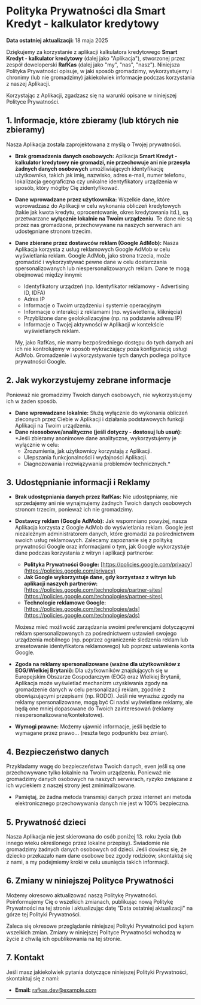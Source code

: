 # Polityka Prywatności dla Smart Kredyt - kalkulator kredytowy

**Data ostatniej aktualizacji:** 18 maja 2025

Dziękujemy za korzystanie z aplikacji kalkulatora kredytowego **Smart Kredyt - kalkulator kredytowy** (dalej jako "Aplikacja"), stworzonej przez zespół deweloperski **RafKas** (dalej jako "my", "nas", "nasz"). Niniejsza Polityka Prywatności opisuje, w jaki sposób gromadzimy, wykorzystujemy i chronimy (lub nie gromadzimy) jakiekolwiek informacje podczas korzystania z naszej Aplikacji.

Korzystając z Aplikacji, zgadzasz się na warunki opisane w niniejszej Polityce Prywatności.

## 1. Informacje, które zbieramy (lub których nie zbieramy)

Nasza Aplikacja została zaprojektowana z myślą o Twojej prywatności.

* **Brak gromadzenia danych osobowych:** Aplikacja **Smart Kredyt - kalkulator kredytowy** **nie gromadzi, nie przechowuje ani nie przesyła żadnych danych osobowych** umożliwiających identyfikację użytkownika, takich jak imię, nazwisko, adres e-mail, numer telefonu, lokalizacja geograficzna czy unikalne identyfikatory urządzenia w sposób, który mógłby Cię zidentyfikować.
* **Dane wprowadzane przez użytkownika:** Wszelkie dane, które wprowadzasz do Aplikacji w celu wykonania obliczeń kredytowych (takie jak kwota kredytu, oprocentowanie, okres kredytowania itd.), są przetwarzane **wyłącznie lokalnie na Twoim urządzeniu**. Te dane nie są przez nas gromadzone, przechowywane na naszych serwerach ani udostępniane stronom trzecim.
* **Dane zbierane przez dostawców reklam (Google AdMob):**
    Nasza Aplikacja korzysta z usług reklamowych Google AdMob w celu wyświetlania reklam. Google AdMob, jako strona trzecia, może gromadzić i wykorzystywać pewne dane w celu dostarczania spersonalizowanych lub niespersonalizowanych reklam. Dane te mogą obejmować między innymi:
    * Identyfikatory urządzeń (np. Identyfikator reklamowy - Advertising ID, IDFA)
    * Adres IP
    * Informacje o Twoim urządzeniu i systemie operacyjnym
    * Informacje o interakcji z reklamami (np. wyświetlenia, kliknięcia)
    * Przybliżone dane geolokalizacyjne (np. na podstawie adresu IP)
    * Informacje o Twojej aktywności w Aplikacji w kontekście wyświetlanych reklam.

    My, jako RafKas, nie mamy bezpośredniego dostępu do tych danych ani ich nie kontrolujemy w sposób wykraczający poza konfigurację usługi AdMob. Gromadzenie i wykorzystywanie tych danych podlega polityce prywatności Google.


## 2. Jak wykorzystujemy zebrane informacje

Ponieważ nie gromadzimy Twoich danych osobowych, nie wykorzystujemy ich w żaden sposób.

* **Dane wprowadzane lokalnie:** Służą wyłącznie do wykonania obliczeń zleconych przez Ciebie w Aplikacji i działania podstawowych funkcji Aplikacji na Twoim urządzeniu.
* **Dane nieosobowe/analityczne (jeśli dotyczy - dostosuj lub usuń):** *Jeśli zbieramy anonimowe dane analityczne, wykorzystujemy je wyłącznie w celu:
    * Zrozumienia, jak użytkownicy korzystają z Aplikacji.
    * Ulepszania funkcjonalności i wydajności Aplikacji.
    * Diagnozowania i rozwiązywania problemów technicznych.*

## 3. Udostępnianie informacji i Reklamy

* **Brak udostępniania danych przez RafKas:** Nie udostępniamy, nie sprzedajemy ani nie wynajmujemy żadnych Twoich danych osobowych stronom trzecim, ponieważ ich nie gromadzimy.
* **Dostawcy reklam (Google AdMob):**
    Jak wspomniano powyżej, nasza Aplikacja korzysta z Google AdMob do wyświetlania reklam. Google jest niezależnym administratorem danych, które gromadzi za pośrednictwem swoich usług reklamowych. Zalecamy zapoznanie się z polityką prywatności Google oraz informacjami o tym, jak Google wykorzystuje dane podczas korzystania z witryn i aplikacji partnerów:
    * **Polityka Prywatności Google:** [https://policies.google.com/privacy](https://policies.google.com/privacy)
    * **Jak Google wykorzystuje dane, gdy korzystasz z witryn lub aplikacji naszych partnerów:** [https://policies.google.com/technologies/partner-sites](https://policies.google.com/technologies/partner-sites)
    * **Technologie reklamowe Google:** [https://policies.google.com/technologies/ads](https://policies.google.com/technologies/ads)

    Możesz mieć możliwość zarządzania swoimi preferencjami dotyczącymi reklam spersonalizowanych za pośrednictwem ustawień swojego urządzenia mobilnego (np. poprzez ograniczenie śledzenia reklam lub zresetowanie identyfikatora reklamowego) lub poprzez ustawienia konta Google.

* **Zgoda na reklamy spersonalizowane (ważne dla użytkowników z EOG/Wielkiej Brytanii):**
    Dla użytkowników znajdujących się w Europejskim Obszarze Gospodarczym (EOG) oraz Wielkiej Brytanii, Aplikacja może wyświetlać mechanizm uzyskiwania zgody na gromadzenie danych w celu personalizacji reklam, zgodnie z obowiązującymi przepisami (np. RODO). Jeśli nie wyrazisz zgody na reklamy spersonalizowane, mogą być Ci nadal wyświetlane reklamy, ale będą one mniej dopasowane do Twoich zainteresowań (reklamy niespersonalizowane/kontekstowe).

* **Wymogi prawne:** Możemy ujawnić informacje, jeśli będzie to wymagane przez prawo... (reszta tego podpunktu bez zmian).


## 4. Bezpieczeństwo danych

Przykładamy wagę do bezpieczeństwa Twoich danych, even jeśli są one przechowywane tylko lokalnie na Twoim urządzeniu. Ponieważ nie gromadzimy danych osobowych na naszych serwerach, ryzyko związane z ich wyciekiem z naszej strony jest zminimalizowane.

* Pamiętaj, że żadna metoda transmisji danych przez internet ani metoda elektronicznego przechowywania danych nie jest w 100% bezpieczna.

## 5. Prywatność dzieci

Nasza Aplikacja nie jest skierowana do osób poniżej 13. roku życia (lub innego wieku określonego przez lokalne przepisy). Świadomie nie gromadzimy żadnych danych osobowych od dzieci. Jeśli dowiesz się, że dziecko przekazało nam dane osobowe bez zgody rodziców, skontaktuj się z nami, a my podejmiemy kroki w celu usunięcia takich informacji.

## 6. Zmiany w niniejszej Polityce Prywatności

Możemy okresowo aktualizować naszą Politykę Prywatności. Poinformujemy Cię o wszelkich zmianach, publikując nową Politykę Prywatności na tej stronie i aktualizując datę "Data ostatniej aktualizacji" na górze tej Polityki Prywatności.

Zaleca się okresowe przeglądanie niniejszej Polityki Prywatności pod kątem wszelkich zmian. Zmiany w niniejszej Polityce Prywatności wchodzą w życie z chwilą ich opublikowania na tej stronie.

## 7. Kontakt

Jeśli masz jakiekolwiek pytania dotyczące niniejszej Polityki Prywatności, skontaktuj się z nami:

* **Email:**  rafkas.dev@example.com

---
